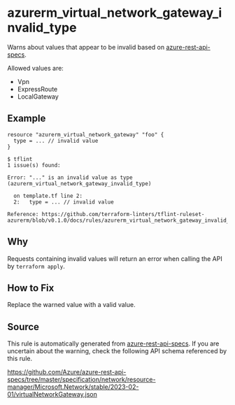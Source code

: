 <!--- This file generated by `tools/apispec-rule-gen/main.go`. DO NOT EDIT --->

# azurerm_virtual_network_gateway_invalid_type

Warns about values that appear to be invalid based on [azure-rest-api-specs](https://github.com/Azure/azure-rest-api-specs).

Allowed values are:
- Vpn
- ExpressRoute
- LocalGateway

## Example

```hcl
resource "azurerm_virtual_network_gateway" "foo" {
  type = ... // invalid value
}
```

```
$ tflint
1 issue(s) found:

Error: "..." is an invalid value as type (azurerm_virtual_network_gateway_invalid_type)

  on template.tf line 2:
  2:   type = ... // invalid value

Reference: https://github.com/terraform-linters/tflint-ruleset-azurerm/blob/v0.1.0/docs/rules/azurerm_virtual_network_gateway_invalid_type.md

```

## Why

Requests containing invalid values will return an error when calling the API by `terraform apply`.

## How to Fix

Replace the warned value with a valid value.

## Source

This rule is automatically generated from [azure-rest-api-specs](https://github.com/Azure/azure-rest-api-specs). If you are uncertain about the warning, check the following API schema referenced by this rule.

https://github.com/Azure/azure-rest-api-specs/tree/master/specification/network/resource-manager/Microsoft.Network/stable/2023-02-01/virtualNetworkGateway.json

